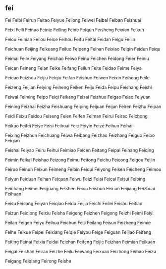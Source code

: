 fei
---

Fei Feibi Feirun Feitao Feiyue Feilong Feiwei Feibai Feiban Feishuai

Feixi Feili Feinuo Feinie Feiling Feide Feiqun Feisheng Feixian Feikun

Feiou Feinian Feilou Feice Feihou Feifu Feitai Feidan Feigu Feilin

Feichuan Feijing Feikuang Feiluo Feipeng Feinan Feixiao Feiqin Feidun Feiqu

Feimai Feilv Feiyang Feichao Feiwo Feinu Feichen Feidong Feier Feiniu

Feican Feineng Feian Feike Feifang Feilun Feite Feidao Feime Feiya

Feicao Feizhou Feijiu Feiqiu Feifan Feishuo Feiwen Feixin Feihong Feile

Feizeng Feijian Feiying Feiheng Feiken Feiju Feida Feipu Feishang Feishi

Feiwai Feiming Feipo Feiqi Feikang Feisai Feizhuo Feigao Feiao Feiyuan

Feining Feizhai Feizha Feishuang Feiping Feijuan Feijun Feiren Feizhu Feipan

Feidi Feixu Feidou Feiseng Feien Feifen Feiman Feirui Feirao Feichong

Feikuo Feifei Feiye Feisi Feihuai Feie Feiyin Feize Feihun Feihai

Feixing Feizhun Feichuang Feiwa Feibang Feizhao Feizhang Feiguo Feibo   Feiqian

Feishai Feiyao Feiru Feihui Feimiao Feicen Feitang Feipai Feihang Feiqing

Feimin Feikai Feishao Feizong Feimu Feitong Feichu Feicong Feigou Feijin

Feiruo Feinun Feixun Feimeng Feibin Feidui Feiyong Feisen Feicheng Feimou

Feiyun Feiduan Feihan Feiquan Feiwu Feizi Feiai Feicai Feisui Feibing

Feichang Feimei Feiguang Feishen Feina Feishun Feicun Feijiang Feizhuai Feihuan

Feisu Feisong Feiyan Feiqiao Feidu Feijia Feichi Feilei Feishu Feitian

Feizun Feiqiong Feixiu Feisha Feigeng Feizhen Feigong Feizhi Feimi Feiyi

Feilan Feigen Feiyu Feihua Feichun Feiji Feilang Feisun Feizheng Feimie

Feihe Feixue Feipei Feixiang Feiqie Feiyou Feige Feiguan Feijiao Feifeng

Feiting Feinai Feixia Feidai Feichan Feiteng Feijie Feizhan Feimian Feikuan

Feigai Feishan Feiran Feizhe Feilu Feiwang Feixuan Feizhong Feihao Feizu

Feigang Feiqiang Feirong Feishe 